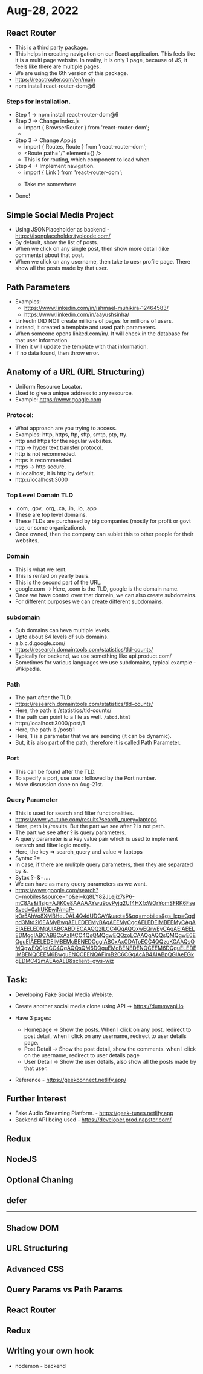 # Aug-28, 2022


## React Router
- This is a third party package.
- This helps in creating navigation on our React application. This feels like it is a multi page website. In reality, it is only 1 page, because of JS, it feels like there are multiple pages.
- We are using the 6th version of this package.
- https://reactrouter.com/en/main
- npm install react-router-dom@6

### Steps for Installation.
- Step 1 -> npm install react-router-dom@6
- Step 2 -> Change index.js
  - import { BrowserRouter } from 'react-router-dom';
  - <BrowserRouter><App /></BrowserRouter>
- Step 3 -> Change App.js
  - import { Routes, Route } from 'react-router-dom';
  - <Routes><Route path="/" element={<Component />} /></Routes>
  - This is for routing, which component to load when.
- Step 4 -> Implement navigation.
  - import { Link } from 'react-router-dom';
  - <Link to="/"><p>Take me somewhere</p></Link>
- Done!

## Simple Social Media Project
- Using JSONPlaceholder as backend - https://jsonplaceholder.typicode.com/
- By default, show the list of posts.
- When we click on any single post, then show more detail (like comments) about that post.
- When we click on any username, then take to uesr profile page. There show all the posts made by that user.

## Path Parameters
- Examples:
  - https://www.linkedin.com/in/ishmael-muhikira-12464583/
  - https://www.linkedin.com/in/aayushsinha/
- LinkedIn DID NOT create millions of pages for millions of users.
- Instead, it created a template and used path parameters.
- When someone opens linked.com/in/<username>. It will check in the database for that user information.
- Then it will update the template with that information.
- If no data found, then throw error.

## Anatomy of a URL (URL Structuring)
- Uniform Resource Locator.
- Used to give a unique address to any resource.
- Example: https://www.google.com

### Protocol:
- What approach are you trying to access.
- Examples: http, https, ftp, sftp, smtp, ptp, tty.
- http and https for the regular websites.
- http -> hyper text transfer protocol.
- http is not recommeded.
- https is recommended.
- https -> http secure.
- In localhost, it is http by default.
- http://localhost:3000

### Top Level Domain TLD
- .com, .gov, .org, .ca, .in, .io, .app
- These are top level domains.
- These TLDs are purchased by big companies (mostly for profit or govt use, or some organizations).
- Once owned, then the company can sublet this to other people for their websites.

### Domain
- This is what we rent.
- This is rented on yearly basis.
- This is the second part of the URL.
- google.com -> Here, .com is the TLD, google is the domain name.
- Once we have control over that domain, we can also create subdomains.
- For different purposes we can create different subdomains.

### subdomain
- Sub domains can heva multiple levels.
- Upto about 64 levels of sub domains.
- a.b.c.d.google.com/
- https://research.domaintools.com/statistics/tld-counts/
- Typically for backend, we use something like api.product.com/
- Sometimes for various languages we use subdomains, typical example - Wikipedia.

### Path
- The part after the TLD.
- https://research.domaintools.com/statistics/tld-counts/
- Here, the path is /statistics/tld-counts/
- The path can point to a file as well. `/abcd.html`
- http://localhost:3000/post/1
- Here, the path is /post/1
- Here, 1 is a parameter that we are sending (it can be dynamic).
- But, it is also part of the path, therefore it is called Path Parameter.

### Port
- This can be found after the TLD.
- To specify a port, use use : followed by the Port number.
- More discussion done on Aug-21st.

### Query Parameter
- This is used for search and filter functionalities.
- https://www.youtube.com/results?search_query=laptops
- Here, path is /results. But the part we see after ? is not path.
- The part we see after ? is query parameters.
- A query parameter is a key value pair which is used to implement serarch and filter logic mostly.
- Here, the key => search_query and value => laptops
- Syntax ?<key>=<value>
- In case, if there are mulitple query parameters, then they are separated by &.
- Sytax ?<key1>=<value1>&<key2>=<value2>....
- We can have as many query parameters as we want.
- https://www.google.com/search?q=mobiles&source=hp&ei=kq8LY82JLejiz7sP6-mC8As&iflsig=AJiK0e8AAAAAYwu9ovPyjq2Uf4HXfxWOrYomSFRK6Fse&ved=0ahUKEwjNmqP-kOr5AhVo8XMBHeu0AL4Q4dUDCAY&uact=5&oq=mobiles&gs_lcp=Cgdnd3Mtd2l6EAMyBwgAELEDEEMyBAgAEEMyCggAELEDEIMBEEMyCAgAEIAEELEDMgUIABCABDIECAAQQzILCC4QgAQQxwEQrwEyCAgAEIAEELEDMggIABCABBCxAzIKCC4QsQMQgwEQQzoLCAAQgAQQsQMQgwE6EQguEIAEELEDEIMBEMcBENEDOggIABCxAxCDAToECC4QQzoKCAAQsQMQgwEQCjoICC4QgAQQsQM6DQguEMcBENEDENQCEEM6DQguELEDEIMBENQCEEM6BwguENQCEENQAFimB2C6CGgAcAB4AIABpQGIAeEGkgEDMC42mAEAoAEB&sclient=gws-wiz


## Task:
- Developing Fake Social Media Webiste.
- Create another social media clone using API -> https://dummyapi.io
- Have 3 pages:
  - Homepage -> Show the posts. When I click on any post, redirect to post detail, when I click on any username, redirect to user details page.
  - Post Detail -> Show the post detail, show the comments. when I click on the username, redirect to user details page
  - User Detail -> Show the user details, also show all the posts made by that user.

- Reference - https://geekconnect.netlify.app/


## Further Interest
- Fake Audio Streaming Platform. - https://geek-tunes.netlify.app
- Backend API being used - https://developer.prod.napster.com/



## Redux

## NodeJS


## Optional Chaning

## defer

---
## Shadow DOM
## URL Structuring
## Advanced CSS
## Query Params vs Path Params
## React Router
## Redux
## Writing your own hook

- nodemon - backend